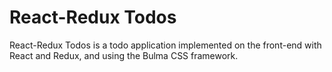 # React-Redux Todos

React-Redux Todos is a todo application implemented on the front-end with React and Redux, and using the Bulma CSS framework.